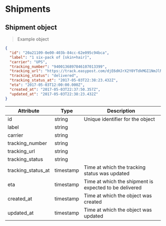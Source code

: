 # Shipments

## Shipment object

> Example object

```json
{
  "id": "20a21109-0e00-403b-84cc-62e095c94bca",
  "label": "1 six-pack of [skin+hair]",
  "carrier": "UPS",
  "tracking_number": "9400136897846107013399",
  "tracking_url": "https://track.easypost.com/djE6dHJrX2Y0YTdkMGI1NmJlNDQ1MzdhMjMzN2M2ODlmMGM2OTdm",
  "tracking_status": "delivered",
  "tracking_status_at": "2017-05-03T22:38:23.432Z",
  "eta": "2017-05-03T12:00:00.000Z",
  "created_at": "2017-05-03T22:37:50.357Z",
  "updated_at": "2017-05-03T22:38:23.432Z"
}
```

| Attribute  | Type     | Description |
| ---------- | -------- | ------------|
| id                  | string | Unique identifier for the object |
| label               | string | |
| carrier             | string | |
| tracking_number     | string | |
| tracking_url        | string | |
| tracking_status     | string | |
| tracking_status_at  | timestamp | Time at which the tracking status was updated |
| eta | timestamp     | Time at which the shipment is expected to be delivered |
| created_at          | timestamp | Time at which the object was created |
| updated_at          | timestamp | Time at which the object was updated |
